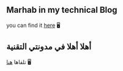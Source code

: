 ## Marhab in my technical Blog 
you can find it [here](https://3zcs.github.io/) :desktop_computer:

 ## أهلا أهلا في مدونتي التقنية  
 تلقاها [هنا](https://3zcs.github.io/) :desktop_computer: